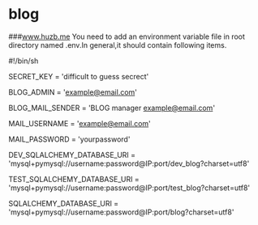 # blog
###www.huzb.me
You need to add an environment variable file in root directory named .env.In general,it should contain following items.

#!/bin/sh

SECRET_KEY = 'difficult to guess secrect'

BLOG_ADMIN = 'example@email.com'

BLOG_MAIL_SENDER = 'BLOG manager example@email.com'

MAIL_USERNAME = 'example@email.com'

MAIL_PASSWORD = 'yourpassword'

DEV_SQLALCHEMY_DATABASE_URI = 'mysql+pymysql://username:password@IP:port/dev_blog?charset=utf8'

TEST_SQLALCHEMY_DATABASE_URI = 'mysql+pymysql://username:password@IP:port/test_blog?charset=utf8'

SQLALCHEMY_DATABASE_URI = 'mysql+pymysql://username:password@IP:port/blog?charset=utf8'
